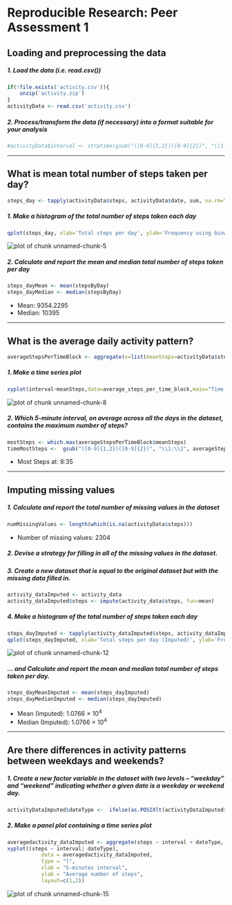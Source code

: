 # Reproducible Research: Peer Assessment 1



## Loading and preprocessing the data
##### 1. Load the data (i.e. read.csv())

```r
if(!file.exists('activity.csv')){
    unzip('activity.zip')
}
activityData <- read.csv('activity.csv')
```
##### 2. Process/transform the data (if necessary) into a format suitable for your analysis

```r
#activityData$interval <- strptime(gsub("([0-9]{1,2})([0-9]{2})", "\\1:\\2", activityData$interval), format='%H:%M')
```

-----

## What is mean total number of steps taken per day?

```r
steps_day <- tapply(activityData$steps, activityData$date, sum, na.rm=TRUE)
```

##### 1. Make a histogram of the total number of steps taken each day

```r
qplot(steps_day, xlab='Total steps per day', ylab='Frequency using binwith 500', binwidth=500)
```

![plot of chunk unnamed-chunk-5](figure/unnamed-chunk-5.png) 

##### 2. Calculate and report the mean and median total number of steps taken per day

```r
steps_dayMean <- mean(stepsByDay)
steps_dayMedian <- median(stepsByDay)
```
* Mean: 9354.2295
* Median:  10395

-----

## What is the average daily activity pattern?

```r
averageStepsPerTimeBlock <- aggregate(x=list(meanSteps=activityData$steps), by=list(interval=activityData$interval), FUN=mean, na.rm=TRUE)
```

##### 1. Make a time series plot

```r
xyplot(interval~meanSteps,data=average_steps_per_time_block,main="Time Series Plot",xlab="5-minute interval", ylab="average number of steps taken")
```

![plot of chunk unnamed-chunk-8](figure/unnamed-chunk-8.png) 

##### 2. Which 5-minute interval, on average across all the days in the dataset, contains the maximum number of steps?

```r
mostSteps <- which.max(averageStepsPerTimeBlock$meanSteps)
timeMostSteps <-  gsub("([0-9]{1,2})([0-9]{2})", "\\1:\\2", averageStepsPerTimeBlock[mostSteps,'interval'])
```

* Most Steps at: 8:35

----

## Imputing missing values
##### 1. Calculate and report the total number of missing values in the dataset 

```r
numMissingValues <- length(which(is.na(activityData$steps)))
```

* Number of missing values: 2304

##### 2. Devise a strategy for filling in all of the missing values in the dataset.
##### 3. Create a new dataset that is equal to the original dataset but with the missing data filled in.

```r
activity_dataImputed <- activity_data
activity_dataImputed$steps <- impute(activity_data$steps, fun=mean)
```


##### 4. Make a histogram of the total number of steps taken each day 

```r
steps_dayImputed <- tapply(activity_dataImputed$steps, activity_dataImputed$date, sum)
qplot(steps_dayImputed, xlab='Total steps per day (Imputed)', ylab='Frequency using binwith 500', binwidth=500)
```

![plot of chunk unnamed-chunk-12](figure/unnamed-chunk-12.png) 

##### ... and Calculate and report the mean and median total number of steps taken per day. 

```r
steps_dayMeanImputed <- mean(steps_dayImputed)
steps_dayMedianImputed <- median(steps_dayImputed)
```
* Mean (Imputed): 1.0766 &times; 10<sup>4</sup>
* Median (Imputed):  1.0766 &times; 10<sup>4</sup>


----

## Are there differences in activity patterns between weekdays and weekends?
##### 1. Create a new factor variable in the dataset with two levels – “weekday” and “weekend” indicating whether a given date is a weekday or weekend day.


```r
activityDataImputed$dateType <-  ifelse(as.POSIXlt(activityDataImputed$date)$wday %in% c(0,6), 'weekend', 'weekday')
```

##### 2. Make a panel plot containing a time series plot


```r
averagedactivity_dataImputed <- aggregate(steps ~ interval + dateType, data=activity_dataImputed, mean)
xyplot((steps ~ interval| dateType), 
           data = averagedactivity_dataImputed,
           type = "l",
           xlab = "5-minutes interval",
           ylab = "Average number of steps",
           layout=c(1,2)) 
```

![plot of chunk unnamed-chunk-15](figure/unnamed-chunk-15.png) 

